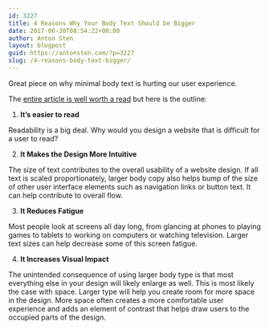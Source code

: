 ```yaml
---
id: 3227
title: 4 Reasons Why Your Body Text Should be Bigger
date: 2017-06-30T08:54:22+00:00
author: Anton Sten
layout: blogpost
guid: https://antonsten.com/?p=3227
slug: /4-reasons-body-text-bigger/
---
```

Great piece on why minimal body text is hurting our user experience.

The <a href="https://designshack.net/articles/graphics/4-reasons-why-your-body-text-should-be-bigger/" target="_blank">entire article is well worth a read</a> but here is the outline:

1. **It&#8217;s easier to read**

Readability is a big deal. Why would you design a website that is difficult for a user to read?

2. **It Makes the Design More Intuitive**

The size of text contributes to the overall usability of a website design. If all text is scaled proportionately, larger body copy also helps bump of the size of other user interface elements such as navigation links or button text. It can help contribute to overall flow.

3. **It Reduces Fatigue**

Most people look at screens all day long, from glancing at phones to playing games to tablets to working on computers or watching television. Larger text sizes can help decrease some of this screen fatigue.

4. **It Increases Visual Impact**

The unintended consequence of using larger body type is that most everything else in your design will likely enlarge as well. This is most likely the case with space. Larger type will help you create room for more space in the design. More space often creates a more comfortable user experience and adds an element of contrast that helps draw users to the occupied parts of the design.
